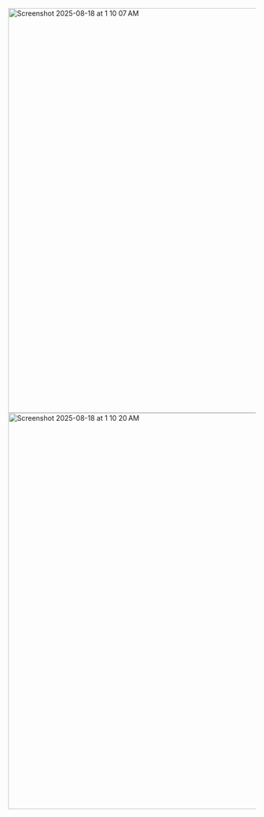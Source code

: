 <img width="1440" height="822" alt="Screenshot 2025-08-18 at 1 10 07 AM" src="https://github.com/user-attachments/assets/e2756e4e-09fd-41d1-99ae-50cd81ff2ebd" />
<img width="1440" height="805" alt="Screenshot 2025-08-18 at 1 10 20 AM" src="https://github.com/user-attachments/assets/dacd9df8-2182-4281-9688-cdca48e9ecdc" />
